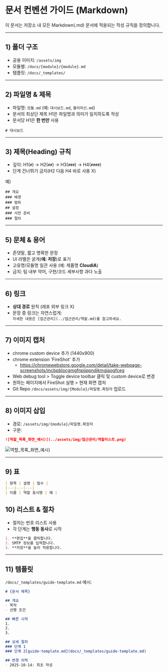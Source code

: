 # 문서 컨벤션 가이드 (Markdown)

이 문서는 저장소 내 모든 Markdown(.md) 문서에 적용되는 작성 규칙을 정의합니다.

---

## 1) 폴더 구조

- 공용 이미지: `/assets/img`
- 모듈별: `/docs/{module}/{module}.md`
- 템플릿: `/docs/_templates/`
---

## 2) 파일명 & 제목

- 파일명: `모듈.md` (예: `대시보드.md`, `물리머신.md`)
- 문서의 최상단 제목 H1은 파일명과 의미가 일치하도록 작성
- 문서당 H1은 **한 번만** 사용

```
# 대시보드
```

---

## 3) 제목(Heading) 규칙

- 깊이: H1(`#`) → H2(`##`) → H3(`###`) → H4(`####`)
- 단계 건너뛰기 금지(H2 다음 H4 바로 사용 X)

예)
```
## 개요
### 배경
### 범위
## 설정
### 사전 준비
### 절차
```

---

## 5) 문체 & 용어

- 존댓말, 짧고 명확한 문장
- UI 라벨은 굵게(**예: 저장**)로 표기
- 고유명/모듈명 일관 사용 (예: 제품명 **CloudiA**)
- 금지: 팀 내부 약어, 구현/코드 세부사항 과다 노출

---

## 6) 링크

- **상대 경로** 원칙 (레포 외부 링크 X)
- 문장 중 링크는 자연스럽게:  
  `자세한 내용은 [접근관리](../접근관리/역할.md)를 참고하세요.`

---

## 7) 이미지 캡처

- chrome custom device 추가 (1440x900)
- chrome extension 'FireShot' 추가
    - https://chromewebstore.google.com/detail/take-webpage-screenshots/mcbpblocgmgfnpjjppndjkmgjaogfceg
- Web debug tool > Toggle device toolbar 클릭 및 custom device로 변경
- 원하는 페이지에서 FireShot 실행 > 현재 화면 캡처
- Git Repo `/docs/assets/img/{Module}/파일명.확장자` 업로드

---

## 8) 이미지 삽입

- 경로: `/assets/img/{module}/파일명.확장자`
- 구문:

```md
![역할_목록_화면_예시)](../assets/img/접근관리/역할리스트.png)
```
![역할_목록_화면_예시)](../assets/img/접근관리/역할리스트.png)

---

## 9) 표

```md
| 항목 | 설명 | 필수 |
|---|---|---|
| 이름 | 역할 표시명 | 예 |
```

## 10) 리스트 & 절차

- 절차는 번호 리스트 사용
- 각 단계는 **행동 동사**로 시작

```md
1. **편집**을 클릭합니다.
2. SMTP 정보를 입력합니다.
3. **저장**을 눌러 적용합니다.
```

---

## 11) 템플릿

`/docs/_templates/guide-template.md` 예시:

```md
# {문서 제목}

## 개요
- 목적 
- 선행 조건

## 빠른 시작
1.
2.
3.

## 상세 절차
### 단계 1
### 단계 2[guide-template.md](docs/_templates/guide-template.md)

## 변경 이력
- 2025-10-14: 최초 작성
```
